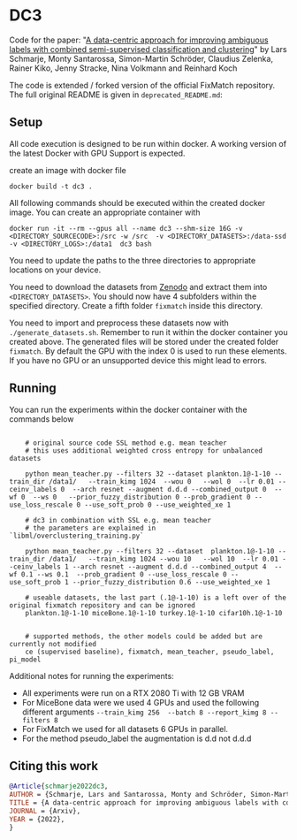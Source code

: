 # DC3

Code for the paper: "[A data-centric approach for improving ambiguous labels with combined semi-supervised classification and clustering](https://arxiv.org/abs/2106.16209)" by Lars Schmarje,  Monty Santarossa, Simon-Martin Schröder, Claudius Zelenka, Rainer Kiko, Jenny Stracke, Nina Volkmann and Reinhard Koch

The code is extended / forked version of the official FixMatch repository. The full original README is given in `deprecated_README.md`:

## Setup

All code execution is designed to be run within docker. A working version of the latest Docker with GPU Support is expected.

create an image with docker file

    docker build -t dc3 .
    
All following commands should be executed within the created docker image.
You can create an appropriate container with

```
docker run -it --rm --gpus all --name dc3 --shm-size 16G -v <DIRECTORY_SOURCECODE>:/src -w /src  -v <DIRECTORY_DATASETS>:/data-ssd -v <DIRECTORY_LOGS>:/data1  dc3 bash
```

You need to update the paths to the three directories to appropriate locations on your device.


You need to download the datasets from [Zenodo](https://doi.org/10.5281/zenodo.5550916) and extract them into `<DIRECTORY_DATASETS>`.
You should now have 4 subfolders within the specified directory.
Create a fifth folder `fixmatch` inside this directory.

You need to import and preprocess these datasets now with `./generate_datasets.sh`. Remember to run it within the docker container you created above.
The generated files will be stored under the created folder `fixmatch`.
By default the GPU with the index 0 is used to run these elements. If you have no GPU or an unsupported device this might lead to errors.

## Running

You can run the experiments within the docker container with the commands below
```

    # original source code SSL method e.g. mean teacher
    # this uses additional weighted cross entropy for unbalanced datasets
    
    python mean_teacher.py --filters 32 --dataset plankton.1@-1-10 --train_dir /data1/   --train_kimg 1024  --wou 0   --wol 0  --lr 0.01 --ceinv_labels 0  --arch resnet --augment d.d.d --combined_output 0  --wf 0  --ws 0   --prior_fuzzy_distribution 0 --prob_gradient 0 --use_loss_rescale 0 --use_soft_prob 0 --use_weighted_xe 1
    
    # dc3 in combination with SSL e.g. mean teacher
    # the parameters are explained in `libml/overclustering_training.py`
    
    python mean_teacher.py --filters 32 --dataset  plankton.1@-1-10 --train_dir /data1/   --train_kimg 1024 --wou 10   --wol 10  --lr 0.01 --ceinv_labels 1 --arch resnet --augment d.d.d --combined_output 4  --wf 0.1 --ws 0.1  --prob_gradient 0 --use_loss_rescale 0 --use_soft_prob 1 --prior_fuzzy_distribution 0.6 --use_weighted_xe 1
    
    # useable datasets, the last part (.1@-1-10) is a left over of the original fixmatch repository and can be ignored
    plankton.1@-1-10 miceBone.1@-1-10 turkey.1@-1-10 cifar10h.1@-1-10
    
    
    # supported methods, the other models could be added but are currently not modified
    ce (supervised baseline), fixmatch, mean_teacher, pseudo_label, pi_model
```

Additional notes for running the experiments:

- All experiments were run on a RTX 2080 Ti with 12 GB VRAM
- For MiceBone data were we used 4 GPUs and used the following different arguments `--train_kimg 256  --batch 8 --report_kimg 8 --filters 8 ` 
- For FixMatch we used for all datasets 6 GPUs in parallel.
- For the method pseudo_label the augmentation is d.d not d.d.d


## Citing this work

```bibtex
@Article{schmarje2022dc3,
AUTHOR = {Schmarje, Lars and Santarossa, Monty and Schröder, Simon-Martin and Zelenka, Claudius and Kiko, Rainer and Stracke, Jenny and Volkmann, Nina and Koch, Reinhard},
TITLE = {A data-centric approach for improving ambiguous labels with combined semi-supervised classification and clustering},
JOURNAL = {Arxiv},
YEAR = {2022},
}
```
